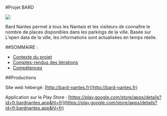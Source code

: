 #Projet BARD


![](http://baptistedixneuf.fr/images/link/bard.png)

Bard Nantes permet à tous les Nantais et les visiteurs de connaître le nombre de places disponibles dans les parkings de la ville.
Basée sur L’open data de la ville, les informations sont actualisées en temps réelle.

##SOMMAIRE : 

* [Contexte du projet ](http://baptistedixneuf.fr/site/pages/projet-bard-parking-nantes-contexte-40)
* [Comptes-rendus des itérations](http://baptistedixneuf.fr/site/pages/projet-bard-parking-nantes-realisation-explications-41)
* [Compétences](http://baptistedixneuf.fr/site/pages/competences-projet-bard-60)


##Productions

Site web hébergé: [http://bard-nantes.fr](http://bard-nantes.fr)

Application sur le Play Store : [https://play.google.com/store/apps/details?id=fr.bardnantes.app&hl=fr](https://play.google.com/store/apps/details?id=fr.bardnantes.app&hl=fr)

